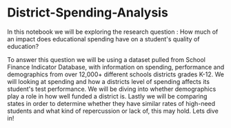 # District-Spending-Analysis

In this notebook we will be exploring the research question : How much of an impact does educational spending have on a student's quality of education?

To answer this question we will be using a dataset pulled from School Finance Indicator Database, with information on spending, performance and demographics from over 12,000+ different schools districts grades K-12. We will looking at spending and how a districts level of spending affects its student's test performance. We will be diving into whether demographics play a role in how well funded a district is. Lastly we will be comparing states in order to determine whether they have similar rates of high-need students and what kind of repercussion or lack of, this may hold. Lets dive in!
